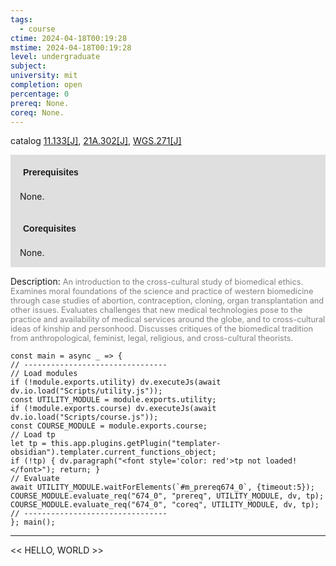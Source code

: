 ```yaml
---
tags:
  - course
ctime: 2024-04-18T00:19:28
mstime: 2024-04-18T00:19:28
level: undergraduate
subject: 
university: mit
completion: open
percentage: 0
prereq: None.
coreq: None.
---
```


catalog [11.133[J]](http://student.mit.edu/catalog/m11a.html#11.133), [21A.302[J]](http://student.mit.edu/catalog/m21Aa.html#21A.302), [WGS.271[J]](http://student.mit.edu/catalog/mWGSa.html#WGS.271)

<span style="display: block; padding: 15px; background-color: rgb(100, 100, 100, 0.2);"><font id="m_prereq674_0" style="display: block; font-family: Arial, sans-serif; font-weight: bold; padding: 5px">Prerequisites</font><br><span id="prereq674_0">None.</span></span>
<span style="display: block; padding: 15px; background-color: rgb(100, 100, 100, 0.2);"><font id="m_coreq674_0" style="display: block; font-family: Arial, sans-serif; font-weight: bold; padding: 5px">Corequisites</font><br><span id="coreq674_0">None.</span></span>

<font style="">Description:</font>
<font style="color: grey; font-size: 0.8rem;">An introduction to the cross-cultural study of biomedical ethics. Examines moral foundations of the science and practice of western biomedicine through case studies of abortion, contraception, cloning, organ transplantation and other issues. Evaluates challenges that new medical technologies pose to the practice and availability of medical services around the globe, and to cross-cultural ideas of kinship and personhood. Discusses critiques of the biomedical tradition from anthropological, feminist, legal, religious, and cross-cultural theorists.</font>

```dataviewjs
const main = async _ => {
// --------------------------------
// Load modules
if (!module.exports.utility) dv.executeJs(await dv.io.load("Scripts/utility.js"));
const UTILITY_MODULE = module.exports.utility;
if (!module.exports.course) dv.executeJs(await dv.io.load("Scripts/course.js"));
const COURSE_MODULE = module.exports.course;
// Load tp
let tp = this.app.plugins.getPlugin("templater-obsidian").templater.current_functions_object;
if (!tp) { dv.paragraph("<font style='color: red'>tp not loaded!</font>"); return; }
// Evaluate
await UTILITY_MODULE.waitForElements(`#m_prereq674_0`, {timeout:5});
COURSE_MODULE.evaluate_req("674_0", "prereq", UTILITY_MODULE, dv, tp);
COURSE_MODULE.evaluate_req("674_0", "coreq", UTILITY_MODULE, dv, tp);
// --------------------------------
}; main();
```

---

<< HELLO, WORLD >>
